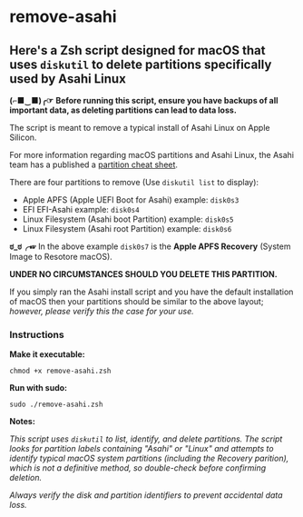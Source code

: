 # remove-asahi

## Here's a Zsh script designed for macOS that uses `diskutil` to delete partitions specifically used by Asahi Linux

**(⌐■‿■)╭☞** **Before running this script, ensure you have backups of all important data, as deleting partitions can lead to data loss.**

The script is meant to remove a typical install of Asahi Linux on Apple Silicon.

For more information regarding macOS partitions and Asahi Linux, the Asahi team has a published a [partition cheat sheet](https://github.com/AsahiLinux/docs/wiki/Partitioning-cheatsheet).

There are four partitions to remove (Use `diskutil list` to display):

- Apple APFS (Apple UEFI Boot for Asahi) example: `disk0s3`
- EFI EFI-Asahi example: `disk0s4`
- Linux Filesystem (Asahi boot Partition) example: `disk0s5`
- Linux Filesystem (Asahi root Partition) example: `disk0s6`

**ಠ_ಠ╭☞** In the above example `disk0s7` is the **Apple APFS Recovery** (System Image to Resotore macOS).

**UNDER NO CIRCUMSTANCES SHOULD YOU DELETE THIS PARTITION.**

If you simply ran the Asahi install script and you have the default installation of macOS then your partitions should be similar to the above layout; *however, please verify this the case for your use.*

### Instructions

**Make it executable:**

`chmod +x remove-asahi.zsh`

**Run with sudo:**

`sudo ./remove-asahi.zsh`

**Notes:**

*This script uses `diskutil` to list, identify, and delete partitions. The script looks for partition labels containing "Asahi" or "Linux" and attempts to identify typical macOS system partitions (including the Recovery parition), which is not a definitive method, so double-check before confirming deletion.*

*Always verify the disk and partition identifiers to prevent accidental data loss.*

